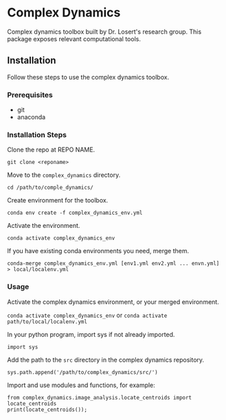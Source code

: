 # Complex Dynamics

Complex dynamics toolbox built by Dr. Losert's research group. This package exposes relevant computational tools.

## Installation

Follow these steps to use the complex dynamics toolbox.

### Prerequisites

- git
- anaconda

### Installation Steps

Clone the repo at REPO NAME.

`git clone <reponame>`

Move to the `complex_dynamics` directory.

`cd /path/to/comple_dynamics/`

Create environment for the toolbox.

`conda env create -f complex_dynamics_env.yml`

Activate the environment.

`conda activate complex_dynamics_env`

If you have existing conda environments you need, merge them.

`conda-merge complex_dynamics_env.yml [env1.yml env2.yml ... envn.yml] > local/localenv.yml`

### Usage

Activate the complex dynamics environment, or your merged environment.

`conda activate complex_dynamics_env` or `conda activate path/to/local/localenv.yml`

In your python program, import sys if not already imported.

`import sys`

Add the path to the `src` directory in the complex dynamics repository.

`sys.path.append('/path/to/complex_dynamics/src/')`

Import and use modules and functions, for example:

```
from complex_dynamics.image_analysis.locate_centroids import locate_centroids
print(locate_centroids());
```

